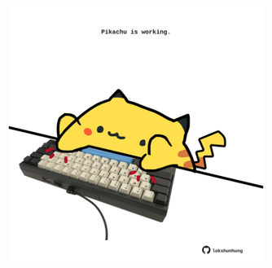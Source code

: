 <!-- built at 15/03/2024, 03:00:51 UTC -->
<p align="center">
  <img width="500" height="500" src="./ReadmeImage.svg">
</p>
